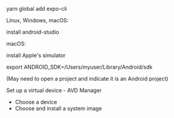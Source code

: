 yarn global add expo-cli

Linux, Windows, macOS:

install android-studio

macOS:

install Apple's simulator

export ANDROID_SDK=/Users/myuser/Library/Android/sdk

(May need to open a project and indicate it is an Android project)

Set up a virtual device - AVD Manager
* Choose a device
* Choose and install a system image
